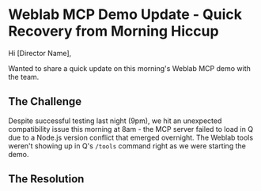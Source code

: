 # Weblab MCP Demo Update - Quick Recovery from Morning Hiccup

Hi [Director Name],

Wanted to share a quick update on this morning's Weblab MCP demo with the team.

## The Challenge
Despite successful testing last night (9pm), we hit an unexpected compatibility issue this morning at 8am - the MCP server failed to load in Q due to a Node.js version conflict that emerged overnight. The Weblab tools weren't showing up in Q's `/tools` command right as we were starting the demo.

## The Resolution  
